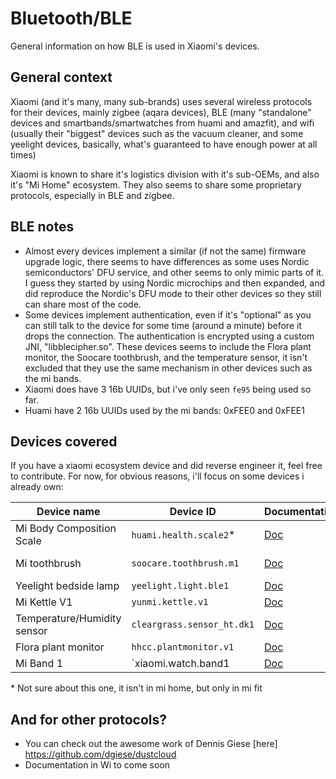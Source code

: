 # Bluetooth/BLE
General information on how BLE is used in Xiaomi's devices.

## General context

Xiaomi (and it's many, many sub-brands) uses several wireless protocols for their devices, mainly zigbee (aqara devices), BLE (many "standalone" devices and smartbands/smartwatches from huami and amazfit), and wifi (usually their "biggest"  devices such as the vacuum cleaner, and some yeelight devices, basically, what's guaranteed to have enough power at all times)

Xiaomi is known to share it's logistics division with it's sub-OEMs, and also it's "Mi Home" ecosystem. They also seems to share some proprietary protocols, especially in BLE and zigbee.

## BLE notes

* Almost every devices implement a similar (if not the same) firmware upgrade logic, there seems to have differences as some uses Nordic semiconductors' DFU service, and other seems to only mimic parts of it. I guess they started by using Nordic microchips and then expanded, and did reproduce the Nordic's DFU mode to their other devices so they still can share most of the code.
* Some devices implement authentication, even if it's "optional" as you can still talk to the device for some time (around a minute) before it drops the connection. The authentication is encrypted using a custom JNI, "libblecipher.so". These devices seems to include the Flora plant monitor, the Soocare toothbrush, and the temperature sensor, it isn't excluded that they use the same mechanism in other devices such as the mi bands.
* Xiaomi does have 3 16b UUIDs, but i've only seen `fe95` being used so far.
* Huami have 2 16b UUIDs used by the mi bands: 0xFEE0 and 0xFEE1

## Devices covered

If you have a xiaomi ecosystem device and did reverse engineer it, feel free to contribute. For now, for obvious reasons, i'll focus on some devices i already own:

| Device name                  | Device ID                  | Documentation                                      | Status             |
|------------------------------|----------------------------|----------------------------------------------------|--------------------|
| Mi Body Composition Scale    | `huami.health.scale2`\*    | [Doc](doc/devices/huami.health.scale2.md)          | Mostly documented  |
| Mi toothbrush                | `soocare.toothbrush.m1`    | [Doc](doc/devices/soocare.toothbrush.m1.md)        | Mostly documented  |
| Yeelight bedside lamp        | `yeelight.light.ble1`      | [Doc](doc/devices/yeelight.light.ble1.md)          | TODO               |
| Mi Kettle V1                 | `yunmi.kettle.v1`          | [Doc](doc/devices/yunmi.kettle.v1.md)              | TODO               |
| Temperature/Humidity sensor  | `cleargrass.sensor_ht.dk1` | [Doc](doc/devices/cleargrass.sensor_ht.dk1.md)     | TODO               |
| Flora plant monitor          | `hhcc.plantmonitor.v1`     | [Doc](doc/devices/hhcc.plantmonitor.v1.md)         | TODO               |
| Mi Band 1                    | `xiaomi.watch.band1        | [Doc](doc/devices/xiaomi.watch.band1.md)           | TODO               |

\* Not sure about this one, it isn't in mi home, but only in mi fit

## And for other protocols?

* You can check out the awesome work of Dennis Giese [here] https://github.com/dgiese/dustcloud
* Documentation in Wi to come soon

